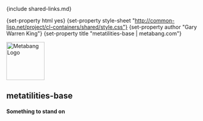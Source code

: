 {include shared-links.md}

{set-property html yes}
{set-property style-sheet "http://common-lisp.net/project/cl-containers/shared/style.css"}
{set-property author "Gary Warren King"}
{set-property title "metatilities-base | metabang.com"}

[devel-list]: http://common-lisp.net/cgi-bin/mailman/listinfo/metatilities-base-devel
[cliki-home]: http://www.cliki.net/metatilities-base
[tarball]: http://common-lisp.net/project/metatilities-base/metatilities-base.tar.gz


<div id="header">
	<span class="logo"><a href="http://www.metabang.com/" title="metabang.com"><img src="http://common-lisp.net/project/cl-containers/shared/metabang-2.png" title="metabang.com" width="100" alt="Metabang Logo" /></a></span>

## metatilities-base

#### Something to stand on

</div>
